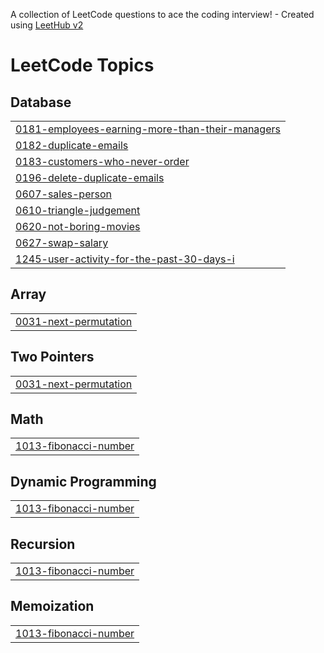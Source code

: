 A collection of LeetCode questions to ace the coding interview! - Created using [LeetHub v2](https://github.com/arunbhardwaj/LeetHub-2.0)
<!---LeetCode Topics Start-->
# LeetCode Topics
## Database
|  |
| ------- |
| [0181-employees-earning-more-than-their-managers](https://github.com/Madhuarvind/SQL-Learning-Journey/tree/master/0181-employees-earning-more-than-their-managers) |
| [0182-duplicate-emails](https://github.com/Madhuarvind/SQL-Learning-Journey/tree/master/0182-duplicate-emails) |
| [0183-customers-who-never-order](https://github.com/Madhuarvind/SQL-Learning-Journey/tree/master/0183-customers-who-never-order) |
| [0196-delete-duplicate-emails](https://github.com/Madhuarvind/SQL-Learning-Journey/tree/master/0196-delete-duplicate-emails) |
| [0607-sales-person](https://github.com/Madhuarvind/SQL-Learning-Journey/tree/master/0607-sales-person) |
| [0610-triangle-judgement](https://github.com/Madhuarvind/SQL-Learning-Journey/tree/master/0610-triangle-judgement) |
| [0620-not-boring-movies](https://github.com/Madhuarvind/SQL-Learning-Journey/tree/master/0620-not-boring-movies) |
| [0627-swap-salary](https://github.com/Madhuarvind/SQL-Learning-Journey/tree/master/0627-swap-salary) |
| [1245-user-activity-for-the-past-30-days-i](https://github.com/Madhuarvind/SQL-Learning-Journey/tree/master/1245-user-activity-for-the-past-30-days-i) |
## Array
|  |
| ------- |
| [0031-next-permutation](https://github.com/Madhuarvind/SQL-Learning-Journey/tree/master/0031-next-permutation) |
## Two Pointers
|  |
| ------- |
| [0031-next-permutation](https://github.com/Madhuarvind/SQL-Learning-Journey/tree/master/0031-next-permutation) |
## Math
|  |
| ------- |
| [1013-fibonacci-number](https://github.com/Madhuarvind/SQL-Learning-Journey/tree/master/1013-fibonacci-number) |
## Dynamic Programming
|  |
| ------- |
| [1013-fibonacci-number](https://github.com/Madhuarvind/SQL-Learning-Journey/tree/master/1013-fibonacci-number) |
## Recursion
|  |
| ------- |
| [1013-fibonacci-number](https://github.com/Madhuarvind/SQL-Learning-Journey/tree/master/1013-fibonacci-number) |
## Memoization
|  |
| ------- |
| [1013-fibonacci-number](https://github.com/Madhuarvind/SQL-Learning-Journey/tree/master/1013-fibonacci-number) |
<!---LeetCode Topics End-->